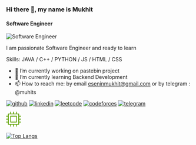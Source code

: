 ### Hi there 👋, my name is Mukhit
#### Software Engineer
![Software Engineer](https://lastmomenttuitions.com/wp-content/uploads/2019/08/SE.jpg)

I am passionate Software Engineer and ready to learn

Skills: JAVA / C++ / PYTHON / JS / HTML / CSS

- 🔭 I’m currently working on pastebin project 
- 🌱 I’m currently learning Backend Development 
- 📫 How to reach me: by email eseninmukhit@gmail.com or by telegram : @muhits 


[<img src='[https://cdn.jsdelivr.net/npm/simple-icons@3.0.1/icons/github.svg](https://thumbs.dreamstime.com/b/vector-line-web-concept-programming-linear-banner-coding-118175196.jpg)' alt='github' height='40'>](https://github.com/muhityessenin)  [<img src='https://cdn.jsdelivr.net/npm/simple-icons@3.0.1/icons/linkedin.svg' alt='linkedin' height='40'>](https://www.linkedin.com/in/mukhityessenin/)  [<img src='https://cdn.jsdelivr.net/npm/simple-icons@3.0.1/icons/leetcode.svg' alt='leetcode' height='40'>](https://leetcode.com/u/muhitsss/)  [<img src='https://cdn.jsdelivr.net/npm/simple-icons@3.0.1/icons/codeforces.svg' alt='codeforces' height='40'>](https://codeforces.com/profile/muhhaaaa)  [<img src='https://cdn.jsdelivr.net/npm/simple-icons@3.0.1/icons/telegram.svg' alt='telegram' height='40'>](@muhits)  

<a href='https://docs.github.com/en/developers'><img src='https://raw.githubusercontent.com/acervenky/animated-github-badges/master/assets/devbadge.gif' width='40' height='40'></a> 

[![Top Langs](https://github-readme-stats.vercel.app/api/top-langs/?username=muhityessenin)](https://github.com/anuraghazra/github-readme-stats)


